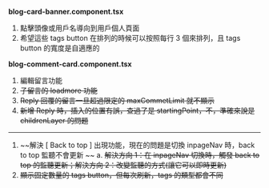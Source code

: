 **blog-card-banner.component.tsx**

1. 點擊頭像或用戶名導向到用戶個人頁面
2. 希望這些 tags button 在排列的時候可以按照每行 3 個來排列，且 tags button 的寬度是自適應的

**blog-comment-card.component.tsx**

1. 編輯留言功能
2. ~~子留言的 loadmore 功能~~
3. ~~Reply 回覆的留言一旦超過限定的 maxCommetLimit 就不顯示~~
4. ~~新增 Reply 時，插入的位置有誤，查過了是 startingPoint，不，準確來說是 childrenLayer 的問題~~

---

<!-- 已解決 -->

1. ~~解決 [ Back to top ] 出現功能，現在的問題是切換 inpageNav 時，back to top 監聽不會更新 ~~
   a. ~~解決方向 1：在 inpageNav 切換時，觸發 back to top 的監聽更新；解決方向 2：改變監聽的方式(讓它可以即時更新)~~
2. ~~顯示固定數量的 tags button，但每次刷新，tags 的類型都會不同~~

